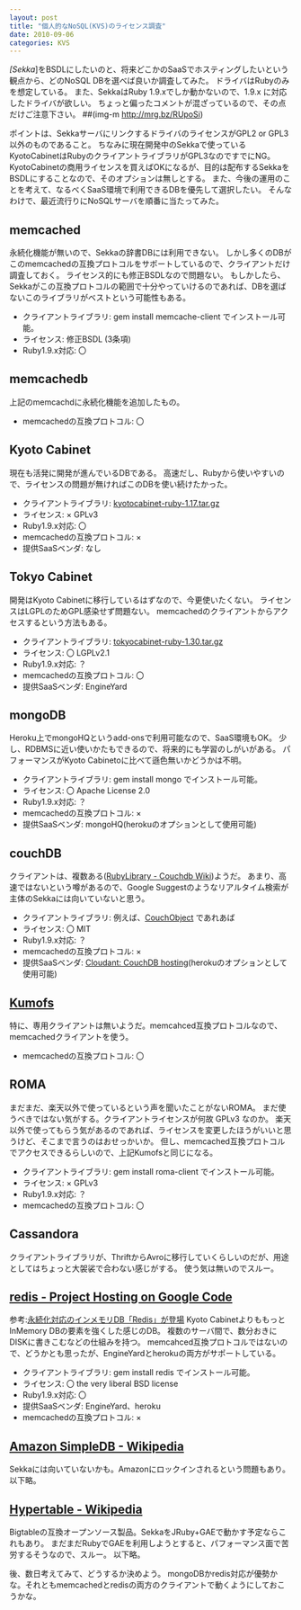 ```yaml
---
layout: post
title: "個人的なNoSQL(KVS)のライセンス調査"
date: 2010-09-06
categories: KVS
---
```

*[Sekka*]をBSDLにしたいのと、将来どこかのSaaSでホスティングしたいという観点から、どのNoSQL DBを選べば良いか調査してみた。
ドライバはRubyのみを想定している。
また、SekkaはRuby 1.9.xでしか動かないので、1.9.x に対応したドライバが欲しい。
ちょっと偏ったコメントが混ざっているので、その点だけご注意下さい。
 ##(img-m http://mrg.bz/RUpoSi)

ポイントは、SekkaサーバにリンクするドライバのライセンスがGPL2 or GPL3以外のものであること。
ちなみに現在開発中のSekkaで使っているKyotoCabinetはRubyのクライアントライブラリがGPL3なのですでにNG。
KyotoCabinetの商用ライセンスを買えばOKになるが、目的は配布するSekkaをBSDLにすることなので、そのオプションは無しとする。
また、今後の運用のことを考えて、なるべくSaaS環境で利用できるDBを優先して選択したい。
そんなわけで、最近流行りにNoSQLサーバを順番に当たってみた。

## memcached
永続化機能が無いので、Sekkaの辞書DBには利用できない。
しかし多くのDBがこのmemcachedの互換プロトコルをサポートしているので、クライアントだけ調査しておく。
ライセンス的にも修正BSDLなので問題ない。
もしかしたら、Sekkaがこの互換プロトコルの範囲で十分やっていけるのであれば、DBを選ばないこのライブラリがベストという可能性もある。
- クライアントライブラリ: gem install memcache-client でインストール可能。
- ライセンス: 修正BSDL (3条項)
- Ruby1.9.x対応: 〇

## memcachedb
上記のmemcachdに永続化機能を追加したもの。
- memcachedの互換プロトコル: 〇

## Kyoto Cabinet
現在も活発に開発が進んでいるDBである。
高速だし、Rubyから使いやすいので、ライセンスの問題が無ければこのDBを使い続けたかった。
- クライアントライブラリ: [kyotocabinet-ruby-1.17.tar.gz](http://fallabs.com/kyotocabinet/rubypkg/kyotocabinet-ruby-1.17.tar.gz)
- ライセンス: × GPLv3
- Ruby1.9.x対応: 〇
- memcachedの互換プロトコル: × 
- 提供SaaSベンダ: なし

## Tokyo Cabinet
開発はKyoto Cabinetに移行しているはずなので、今更使いたくない。
ライセンスはLGPLのためGPL感染せず問題ない。
memcachedのクライアントからアクセスするという方法もある。
- クライアントライブラリ: [tokyocabinet-ruby-1.30.tar.gz](http://fallabs.com/tokyocabinet/rubypkg/tokyocabinet-ruby-1.30.tar.gz)
- ライセンス: 〇 LGPLv2.1
- Ruby1.9.x対応: ？
- memcachedの互換プロトコル: 〇
- 提供SaaSベンダ: EngineYard

## mongoDB
Heroku上でmongoHQというadd-onsで利用可能なので、SaaS環境もOK。
少し、RDBMSに近い使いかたもできるので、将来的にも学習のしがいがある。
パフォーマンスがKyoto Cabinetoに比べて遜色無いかどうかは不明。
- クライアントライブラリ: gem install mongo でインストール可能。
- ライセンス: 〇 Apache License 2.0
- Ruby1.9.x対応: ？
- memcachedの互換プロトコル: × 
- 提供SaaSベンダ: mongoHQ(herokuのオプションとして使用可能)

## couchDB
クライアントは、複数ある([RubyLibrary - Couchdb Wiki](http://wiki.apache.org/couchdb/RubyLibrary))ようだ。
あまり、高速ではないという噂があるので、Google Suggestのようなリアルタイム検索が主体のSekkaには向いていないと思う。
- クライアントライブラリ: 例えば、[CouchObject](http://couchobject.rubyforge.org) であれあば
- ライセンス: 〇 MIT
- Ruby1.9.x対応: ？
- memcachedの互換プロトコル: × 
- 提供SaaSベンダ: [Cloudant: CouchDB hosting](http://cloudant.com/)(herokuのオプションとして使用可能)

## [Kumofs](http://kumofs.sourceforge.net/)
特に、専用クライアントは無いようだ。memcahced互換プロトコルなので、memcachedクライアントを使う。
- memcachedの互換プロトコル: 〇

## ROMA
まだまだ、楽天以外で使っているという声を聞いたことがないROMA。
まだ使うべきではない気がする。クライアントライセンスが何故 GPLv3 なのか。
楽天以外で使ってもらう気があるのであれば、ライセンスを変更したほうがいいと思うけど、そこまで言うのはおせっかいか。
但し、memcached互換プロトコルでアクセスできるらしいので、上記Kumofsと同じになる。
- クライアントライブラリ: gem install roma-client でインストール可能。
- ライセンス: × GPLv3
- Ruby1.9.x対応: ？
- memcachedの互換プロトコル: 〇

## Cassandora
クライアントライブラリが、ThriftからAvroに移行していくらしいのだが、用途としてはちょっと大袈裟で合わない感じがする。
使う気は無いのでスルー。

## [redis -    Project Hosting on Google Code](http://code.google.com/p/redis/)
 参考:[永続化対応のインメモリDB「Redis」が登場](http://www.atmarkit.co.jp/news/200902/26/redis.html)
Kyoto CabinetよりももっとInMemory DBの要素を強くした感じのDB。
複数のサーバ間で、数分おきにDISKに書きこむなどの仕組みを持つ。
memcahced互換プロトコルではないので、どうかとも思ったが、EngineYardとherokuの両方がサポートしている。
- クライアントライブラリ: gem install redis でインストール可能。
- ライセンス: 〇 the very liberal BSD license
- Ruby1.9.x対応: 〇
- 提供SaaSベンダ: EngineYard、heroku
- memcachedの互換プロトコル: ×

## [Amazon SimpleDB - Wikipedia](http://ja.wikipedia.org/wiki/Amazon_SimpleDB)
Sekkaには向いていないかも。Amazonにロックインされるという問題もあり。
以下略。

## [Hypertable - Wikipedia](http://ja.wikipedia.org/wiki/Hypertable)
Bigtableの互換オープンソース製品。SekkaをJRuby+GAEで動かす予定ならこれもあり。
まだまだRubyでGAEを利用しようとすると、パフォーマンス面で苦労するそうなので、スルー。
以下略。

後、数日考えてみて、どうするか決めよう。
mongoDBかredis対応が優勢かな。それともmemcachedとredisの両方のクライアントで動くようにしておこうかな。

